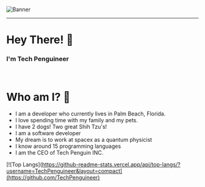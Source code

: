 ![Banner](https://i.imgur.com/XvLZL7p.png)

<hr>

# **Hey There! :wave:**
### **I'm Tech Penguineer**

<br>

# Who am I? 👦
  - I am a developer who currently lives in Palm Beach, Florida. 
  - I love spending time with my family and my pets.
  - I have 2 dogs! Two great Shih Tzu's!
  - I am a software developer
  - My dream is to work at spacex as a quantum physicist
  - I know around 15 programming languages
  - I am the CEO of Tech Penguin INC.
  
 [![Top Langs](https://github-readme-stats.vercel.app/api/top-langs/?username=TechPenguineer&layout=compact](https://github.com/TechPenguineer)


